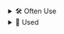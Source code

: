 <details>
<summary>🛠️ Often Use</summary>

### Languages
- TypeScript, C++, C, Python, Go, Kotlin

### Framework & DB
- React, Next.js, Hono
- Tailwind CSS, Sass
- SQLite

### Infra & DevOps
- Cloudflare, Docker, GitHub Actions

### Tools & Environment
- Figma, Discord

</details>

<details>
<summary>🔧 Used</summary>

### Languages
- Java, Swift, Ruby, PHP, Rust

### Framework & DB
- Astro.js, Remix.js, Ruby on Rails, Laravel
- Electron, Tauri, SwiftUI
- PostgreSQL, MySQL

### Platforms & Services
- AWS, GCP, Azure, Vercel, Supabase
- Google Apps Script

### Tools & Others
- MySQL, Notion, Slack
- Canva
- Unity, Maya, Blender

</details>